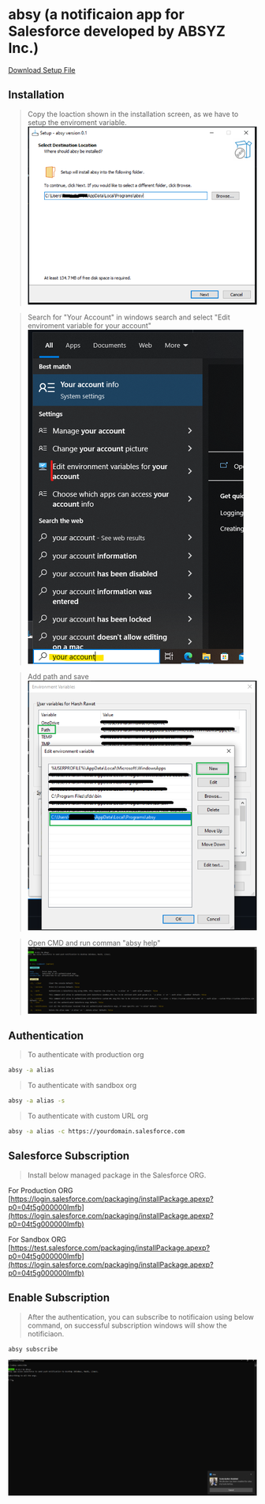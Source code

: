# absy (a notificaion app for Salesforce developed by ABSYZ Inc.)



[Download Setup File](https://github.com/harshvasisthaa/absy_setup/raw/36e798a37f5a4d5fe3e7be57649b18e60a029de3/absy_setup.exe)


## Installation

> Copy the loaction shown in the installation screen, as we have to setup the enviroment variable.
![installation screen](https://github.com/harshvasisthaa/absy_setup/blob/main/docs/installation.png?raw=true)

> Search for "Your Account" in windows search and select "Edit enviroment variable for your account"
![search env](https://github.com/harshvasisthaa/absy_setup/blob/main/docs/enviroment.png?raw=true)

> Add path and save
![Add Path](https://github.com/harshvasisthaa/absy_setup/blob/main/docs/addPath.png?raw=true)

> Open CMD and run comman "absy help"
![absy help](https://github.com/harshvasisthaa/absy_setup/blob/main/docs/absyHelp.png?raw=true)


## Authentication

> To authenticate with production org
```sh
absy -a alias
```

> To authenticate with sandbox org
```sh
absy -a alias -s
```

> To authenticate with custom URL org
```sh
absy -a alias -c https://yourdomain.salesforce.com
```

## Salesforce Subscription

> Install below managed package in the Salesforce ORG.

For Production ORG
[https://login.salesforce.com/packaging/installPackage.apexp?p0=04t5g000000Imfb](https://login.salesforce.com/packaging/installPackage.apexp?p0=04t5g000000Imfb)

For Sandbox ORG
[https://test.salesforce.com/packaging/installPackage.apexp?p0=04t5g000000Imfb](https://login.salesforce.com/packaging/installPackage.apexp?p0=04t5g000000Imfb)

## Enable Subscription

> After the authentication, you can subscribe to notificaion using below command, on successful subscription windows will show the notificiaon.
```sh
absy subscribe
```
![absy subscribe](https://github.com/harshvasisthaa/absy_setup/blob/main/docs/subscribe.png?raw=true)
